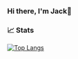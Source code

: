### Hi there, I'm Jack👋


### 📈 Stats 

[![Top Langs](https://github-readme-stats-chi-flame-41.vercel.app/api/top-langs/?username=jackster0306)](https://github.com/jackster0306/github-readme-stats)
